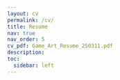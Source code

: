 ```yaml
---
layout: cv
permalink: /cv/
title: Resume
nav: true
nav_order: 5
cv_pdf: Game_Art_Resume_250311.pdf
description:
toc:
  sidebar: left
---
```

